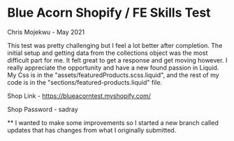 # Blue Acorn Shopify / FE Skills Test
Chris Mojekwu - May 2021

This test was pretty challenging but I feel a lot better after completion. The initial setup and getting data from the collections object was the most difficult part for me. It felt great to get a response and get moving however. I really appreciate the opportunity and have a new found passion in Liquid. My Css is in the "assets/featuredProducts.scss.liquid", and the rest of my code is in the "sections/featured-products.liquid" file. 

Shop Link - https://blueacorntest.myshopify.com/

Shop Password - sadray


** I wanted to make some improvements so I started a new branch called updates that has changes from what I originally submitted.
